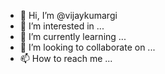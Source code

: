 - 👋 Hi, I’m @vijaykumargi
- 👀 I’m interested in ...
- 🌱 I’m currently learning ...
- 💞️ I’m looking to collaborate on ...
- 📫 How to reach me ...

<!---
vijaykumargi/vijaykumargi is a ✨ special ✨ repository because its `README.md` (this file) appears on your GitHub profile.
You can click the Preview link to take a look at your changes.
--->
